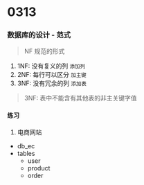 # 0313

### 数据库的设计 - 范式

> NF 规范的形式

1. 1NF: 没有复义的列 `添加列`
2. 2NF: 每行可以区分 `加主键`
3. 3NF: 没有冗余的列 `添加表`

> 3NF: 表中不能含有其他表的非主关键字值

#### 练习
1. 电商网站
- db_ec
- tables
    - user
    - product
    - order









